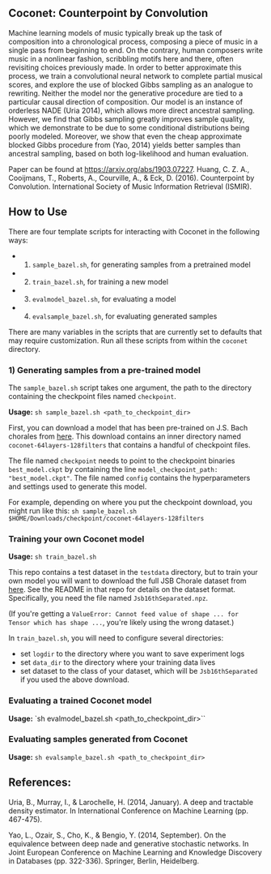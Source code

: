 ## Coconet: Counterpoint by Convolution

Machine learning models of music typically break up the
task of composition into a chronological process, composing
a piece of music in a single pass from beginning to
end. On the contrary, human composers write music in
a nonlinear fashion, scribbling motifs here and there, often
revisiting choices previously made. In order to better
approximate this process, we train a convolutional neural
network to complete partial musical scores, and explore the
use of blocked Gibbs sampling as an analogue to rewriting.
Neither the model nor the generative procedure are tied to
a particular causal direction of composition.
Our model is an instance of orderless NADE (Uria 2014),
which allows more direct ancestral sampling. However,
we find that Gibbs sampling greatly improves sample quality,
which we demonstrate to be due to some conditional
distributions being poorly modeled. Moreover, we show
that even the cheap approximate blocked Gibbs procedure
from (Yao, 2014) yields better samples than ancestral sampling,
based on both log-likelihood and human evaluation.

Paper can be found at https://arxiv.org/abs/1903.07227.
Huang, C. Z. A., Cooijmans, T., Roberts, A., Courville, A., & Eck, D. (2016). Counterpoint by Convolution. International Society of Music Information Retrieval (ISMIR).

## How to Use
There are four template scripts for interacting with Coconet in the following ways:
- 1) `sample_bazel.sh`, for generating samples from a pretrained model
- 2) `train_bazel.sh`, for training a new model
- 3) `evalmodel_bazel.sh`, for evaluating a model
- 4) `evalsample_bazel.sh`, for evaluating generated samples

There are many variables in the scripts that are currently set to defaults that may require customization. Run all these scripts from within the `coconet` directory.


### 1) Generating samples from a pre-trained model

The `sample_bazel.sh` script takes one argument, the path to the directory containing the checkpoint files named `checkpoint`.

**Usage:** `sh sample_bazel.sh <path_to_checkpoint_dir>`

First, you can download a model that has been pre-trained on J.S. Bach chorales from [here](http://download.magenta.tensorflow.org/models/coconet/checkpoint.zip). This download contains an inner directory named `coconet-64layers-128filters` that contains a handful of checkpoint files.

The file named `checkpoint` needs to point to the checkpoint binaries `best_model.ckpt` by containing the line `model_checkpoint_path: "best_model.ckpt"`. The file named `config` contains the hyperparameters and settings used to generate this model.

For example, depending on where you put the checkpoint download, you might run like this:
`sh sample_bazel.sh $HOME/Downloads/checkpoint/coconet-64layers-128filters`

### Training your own Coconet model

**Usage:** `sh train_bazel.sh`

This repo contains a test dataset in the `testdata` directory, but to train your own model you will want to download the full JSB Chorale dataset from [here](https://github.com/czhuang/JSB-Chorales-dataset). See the README in that repo for details on the dataset format. Specifically, you need the file named `Jsb16thSeparated.npz`.

(If you're getting a `ValueError: Cannot feed value of shape ... for Tensor which has shape ...`, you're likely using the wrong dataset.)

In `train_bazel.sh`, you will need to configure several directories:
- set `logdir` to the directory where you want to save experiment logs
- set `data_dir` to the directory where your training data lives
- set dataset to the class of your dataset, which will be `Jsb16thSeparated` if you used the above download.

### Evaluating a trained Coconet model

**Usage:** `sh evalmodel_bazel.sh <path_to_checkpoint_dir>``

### Evaluating samples generated from Coconet

**Usage:** `sh evalsample_bazel.sh <path_to_checkpoint_dir>`

## References:

Uria, B., Murray, I., & Larochelle, H. (2014, January). A deep and tractable density estimator. In International Conference on Machine Learning (pp. 467-475).

Yao, L., Ozair, S., Cho, K., & Bengio, Y. (2014, September). On the equivalence between deep nade and generative stochastic networks. In Joint European Conference on Machine Learning and Knowledge Discovery in Databases (pp. 322-336). Springer, Berlin, Heidelberg.
